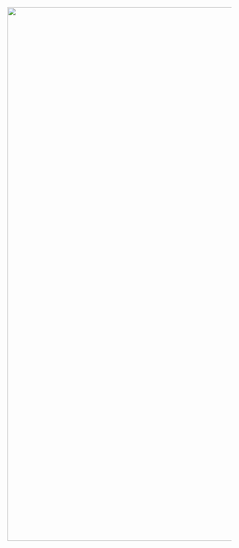 <p align="center">
  <a href="https://useweb.dev" rel="noopener" target="_blank"><img width="1200" src="https://github.com/jeremytenjo/tenjo-apps/blob/master/packages/serverless/firebase/useFirebase/banner.svg?raw=true" alt="useFirebase logo"></a></p>
</p>
